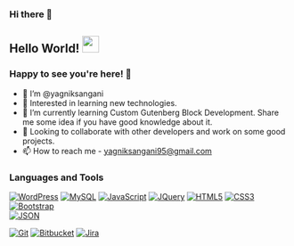 ### Hi there 👋

<!--
**yagniksangani/yagniksangani** is a ✨ _special_ ✨ repository because its `README.md` (this file) appears on your GitHub profile.
You can click the Preview link to take a look at your changes.
--->

## Hello World! <img src="https://raw.githubusercontent.com/iampavangandhi/iampavangandhi/master/gifs/Hi.gif" width="30px"></h2>

### Happy to see you're here! 🤩 

- 👋 I’m @yagniksangani
- 👀 Interested in learning new technologies.
- 🌱 I’m currently learning Custom Gutenberg Block Development. Share me some idea if you have good knowledge about it.
- 💞️ Looking to collaborate with other developers and work on some good projects. 
- 📫 How to reach me - yagniksangani95@gmail.com

### Languages and Tools 

[![WordPress](https://img.shields.io/badge/-WordPress-blue?style=flat&logo=wordpress&link=https://github.com/ChintanMakwana)](https://github.com/ChintanMakwana) 
[![MySQL](https://img.shields.io/badge/-MySQL-black?style=flat&logo=mysql&link=https://github.com/ChintanMakwana)](https://github.com/ChintanMakwana)
[![JavaScript](https://img.shields.io/badge/-JavaScript-black?style=flat&logo=javascript&link=https://github.com/ChintanMakwana)](https://github.com/ChintanMakwana) 
[![JQuery](https://img.shields.io/badge/-JQuery-blue?style=flat&logo=jquery&link=https://github.com/ChintanMakwana)](https://github.com/ChintanMakwana)
[![HTML5](https://img.shields.io/badge/-HTML5-E34F26?style=flat&logo=html5&logoColor=white&link=https://github.com/ChintanMakwana)](https://github.com/ChintanMakwana) 
[![CSS3](https://img.shields.io/badge/-CSS3-1572B6?style=flat&logo=css3&link=https://github.com/ChintanMakwana)](https://github.com/ChintanMakwana) 
[![Bootstrap](https://img.shields.io/badge/-Bootstrap-563D7C?style=flat&logo=bootstrap&link=https://github.com/ChintanMakwana)](https://github.com/ChintanMakwana)  
[![JSON](https://img.shields.io/badge/-json-02569B?style=flat&logo=json&link=https://github.com/ChintanMakwana)](https://github.com/ChintanMakwana)

[![Git](https://img.shields.io/badge/-Git-black?style=flat&logo=git&link=https://github.com/ChintanMakwana)](https://github.com/ChintanMakwana) 
[![Bitbucket](https://img.shields.io/badge/-Bitbucket-blue?style=flat&logo=bitbucket&link=https://github.com/ChintanMakwana)](https://github.com/ChintanMakwana)
[![Jira](https://img.shields.io/badge/-JIra-0052cc?style=flat&logo=jira&link=https://github.com/ChintanMakwana)](https://github.com/ChintanMakwana)

